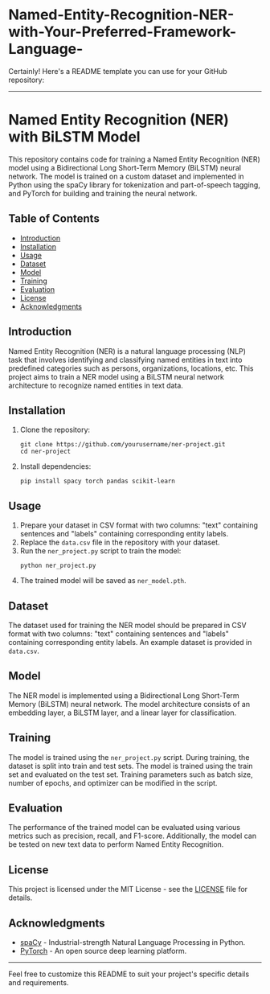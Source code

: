 # Named-Entity-Recognition-NER-with-Your-Preferred-Framework-Language-
Certainly! Here's a README template you can use for your GitHub repository:

---

# Named Entity Recognition (NER) with BiLSTM Model

This repository contains code for training a Named Entity Recognition (NER) model using a Bidirectional Long Short-Term Memory (BiLSTM) neural network. The model is trained on a custom dataset and implemented in Python using the spaCy library for tokenization and part-of-speech tagging, and PyTorch for building and training the neural network.

## Table of Contents

- [Introduction](#introduction)
- [Installation](#installation)
- [Usage](#usage)
- [Dataset](#dataset)
- [Model](#model)
- [Training](#training)
- [Evaluation](#evaluation)
- [License](#license)
- [Acknowledgments](#acknowledgments)

## Introduction

Named Entity Recognition (NER) is a natural language processing (NLP) task that involves identifying and classifying named entities in text into predefined categories such as persons, organizations, locations, etc. This project aims to train a NER model using a BiLSTM neural network architecture to recognize named entities in text data.

## Installation

1. Clone the repository:
   ```
   git clone https://github.com/yourusername/ner-project.git
   cd ner-project
   ```

2. Install dependencies:
   ```
   pip install spacy torch pandas scikit-learn
   ```

## Usage

1. Prepare your dataset in CSV format with two columns: "text" containing sentences and "labels" containing corresponding entity labels.
2. Replace the `data.csv` file in the repository with your dataset.
3. Run the `ner_project.py` script to train the model:
   ```
   python ner_project.py
   ```
4. The trained model will be saved as `ner_model.pth`.

## Dataset

The dataset used for training the NER model should be prepared in CSV format with two columns: "text" containing sentences and "labels" containing corresponding entity labels. An example dataset is provided in `data.csv`.

## Model

The NER model is implemented using a Bidirectional Long Short-Term Memory (BiLSTM) neural network. The model architecture consists of an embedding layer, a BiLSTM layer, and a linear layer for classification.

## Training

The model is trained using the `ner_project.py` script. During training, the dataset is split into train and test sets. The model is trained using the train set and evaluated on the test set. Training parameters such as batch size, number of epochs, and optimizer can be modified in the script.

## Evaluation

The performance of the trained model can be evaluated using various metrics such as precision, recall, and F1-score. Additionally, the model can be tested on new text data to perform Named Entity Recognition.

## License

This project is licensed under the MIT License - see the [LICENSE](LICENSE) file for details.

## Acknowledgments

- [spaCy](https://spacy.io/) - Industrial-strength Natural Language Processing in Python.
- [PyTorch](https://pytorch.org/) - An open source deep learning platform.

---

Feel free to customize this README to suit your project's specific details and requirements.
